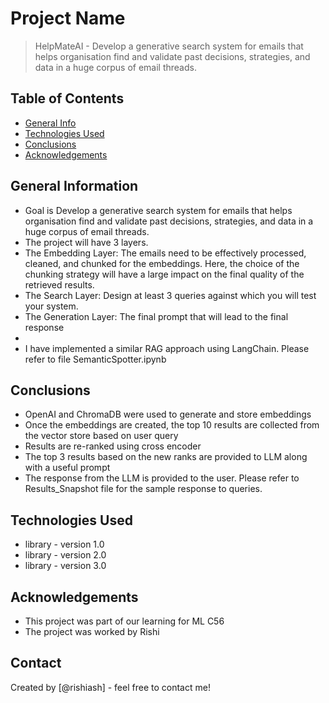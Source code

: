 # Project Name
> HelpMateAI - Develop a generative search system for emails that helps organisation find and validate past decisions, strategies, and data in a huge corpus of email threads.

## Table of Contents
* [General Info](#general-information)
* [Technologies Used](#technologies-used)
* [Conclusions](#conclusions)
* [Acknowledgements](#acknowledgements)

<!-- You can include any other section that is pertinent to your problem -->

## General Information
- Goal is Develop a generative search system for emails that helps organisation find and validate past decisions, strategies, and data in a huge corpus of email threads.
- The project will have 3 layers.
- The Embedding Layer: The emails need to be effectively processed, cleaned, and chunked for the embeddings. Here, the choice of the chunking strategy will have a large impact on the final quality of the retrieved results.
- The Search Layer: Design at least 3 queries against which you will test your system. 
- The Generation Layer: The final prompt that will lead to the final response
- 
- I have implemented a similar RAG approach using LangChain. Please refer to file SemanticSpotter.ipynb	

<!-- You don't have to answer all the questions - just the ones relevant to your project. -->

## Conclusions
- OpenAI and ChromaDB were used to generate and store embeddings
- Once the embeddings are created, the top 10 results are collected from the vector store based on user query
- Results are re-ranked using cross encoder
- The top 3 results based on the new ranks are provided to LLM along with a useful prompt
- The response from the LLM is provided to the user. Please refer to Results_Snapshot file for the sample response to queries.

<!-- You don't have to answer all the questions - just the ones relevant to your project. -->


## Technologies Used
- library - version 1.0
- library - version 2.0
- library - version 3.0

<!-- As the libraries versions keep on changing, it is recommended to mention the version of library used in this project -->

## Acknowledgements
- This project was part of our learning for ML C56
- The project was worked by Rishi


## Contact
Created by [@rishiash] - feel free to contact me!


<!-- Optional -->
<!-- ## License -->
<!-- This project is open source and available under the [... License](). -->

<!-- You don't have to include all sections - just the one's relevant to your project -->
